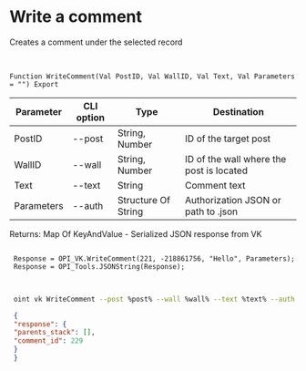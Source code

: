 ﻿---
sidebar_position: 4
---

# Write a comment
 Creates a comment under the selected record


<br/>


`Function WriteComment(Val PostID, Val WallID, Val Text, Val Parameters = "") Export`

 | Parameter | CLI option | Type | Destination |
 |-|-|-|-|
 | PostID | --post | String, Number | ID of the target post |
 | WallID | --wall | String, Number | ID of the wall where the post is located |
 | Text | --text | String | Comment text |
 | Parameters | --auth | Structure Of String | Authorization JSON or path to .json |

 
 Returns: Map Of KeyAndValue - Serialized JSON response from VK





```bsl title="Code example"
 
 Response = OPI_VK.WriteComment(221, -218861756, "Hello", Parameters);
 Response = OPI_Tools.JSONString(Response);
 
```
	


```sh title="CLI command example"
 
 oint vk WriteComment --post %post% --wall %wall% --text %text% --auth %auth%

```

```json title="Result"
 {
 "response": {
 "parents_stack": [],
 "comment_id": 229
 }
 }
```
